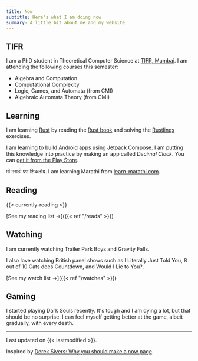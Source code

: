 ```yaml
---
title: Now 
subtitle: Here's what I am doing now
summary: A little bit about me and my website
---
```



## TIFR

I am a PhD student in Theoretical Computer Science at [TIFR, Mumbai](https://www.tcs.tifr.res.in/). 
I am attending the following courses this semester:
- Algebra and Computation
- Computational Complexity
- Logic, Games, and Automata (from CMI)
- Algebraic Automata Theory (from CMI)


## Learning

I am learning [Rust](https://rust-lang.org) by reading the [Rust book](https://doc.rust-lang.org/book/) and solving the [Rustlings](https://github.com/rust-lang/rustlings/) exercises. 

I am learning to build Android apps using Jetpack Compose. I am putting this knowledge into practice by making an app called _Decimal Clock_. You can [get it from the Play Store](https://tenhourstudios.com/decimal-clock).

मी मराठी पण शिकतोय.
I am learning Marathi from [learn-marathi.com](https://www.learn-marathi.com/courses).

## Reading
{{< currently-reading >}}

[See my reading list &#8594;]({{< ref "/reads" >}})

## Watching

I am currently watching Trailer Park Boys and Gravity Falls. 

I also love watching British panel shows such as I Literally Just Told You, 8 out of 10 Cats does Countdown, and Would I Lie to You?. 

[See my watch list &#8594;]({{< ref "/watches" >}})

## Gaming

I started playing Dark Souls recently. It's tough and I am dying a lot, but that should be no surprise. I can feel myself getting better at the game, albeit gradually, with every death. 

---

Last updated on {{< lastmodified >}}.  

Inspired by [Derek Sivers: Why you should make a now page](https://sive.rs/now).

